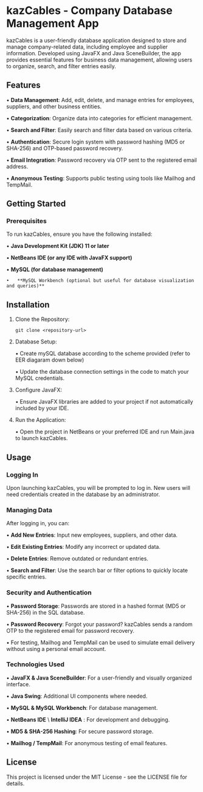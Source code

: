 # kazCables - Company Database Management App

kazCables is a user-friendly database application designed to store and manage company-related data, including employee and supplier information. Developed using JavaFX and Java SceneBuilder, the app provides essential features for business data management, allowing users to organize, search, and filter entries easily.

## Features
• 	**Data Management**: Add, edit, delete, and manage entries for employees, suppliers, and other business entities.

•	**Categorization**: Organize data into categories for efficient management.

•	**Search and Filter**: Easily search and filter data based on various criteria.

•	**Authentication**: Secure login system with password hashing (MD5 or SHA-256) and OTP-based password recovery.

•	**Email Integration**: Password recovery via OTP sent to the registered email address.
    
•	**Anonymous Testing**: Supports public testing using tools like Mailhog and TempMail.

## Getting Started

### Prerequisites

To run kazCables, ensure you have the following installed:

•	**Java Development Kit (JDK) 11 or later**

•	**NetBeans IDE (or any IDE with JavaFX support)**

•	**MySQL (for database management)**

	•	**MySQL Workbench (optional but useful for database visualization and queries)**

## Installation

1.	Clone the Repository:

	`git clone <repository-url>`

2.	Database Setup:

	•	Create mySQL database according to the scheme provided (refer to EER diagaram down below)

	•	Update the database connection settings in the code to match your MySQL credentials.

3.	Configure JavaFX:

	•	Ensure JavaFX libraries are added to your project if not automatically included by your IDE.

4.	Run the Application:

	•	Open the project in NetBeans or your preferred IDE and run Main.java to launch kazCables.

## Usage

### Logging In

Upon launching kazCables, you will be prompted to log in. New users will need credentials created in the database by an administrator.

### Managing Data

After logging in, you can:

•	**Add New Entries**: Input new employees, suppliers, and other data.

•	**Edit Existing Entries**: Modify any incorrect or updated data.

•	**Delete Entries**: Remove outdated or redundant entries.

•	**Search and Filter**: Use the search bar or filter options to quickly locate specific entries.

### Security and Authentication

•	**Password Storage**: Passwords are stored in a hashed format (MD5 or SHA-256) in the SQL database.

•	**Password Recovery**: Forgot your password? kazCables sends a random OTP to the registered email for password recovery.

•	For testing, Mailhog and TempMail can be used to simulate email delivery without using a personal email account.


### Technologies Used

•	**JavaFX & Java SceneBuilder**: For a user-friendly and visually organized interface.

•	**Java Swing**: Additional UI components where needed.

•	**MySQL & MySQL Workbench**: For database management.

•	**NetBeans IDE** \ **IntelliJ IDEA** : For development and debugging.

•	**MD5 & SHA-256 Hashing**: For secure password storage.

•	**Mailhog / TempMail**: For anonymous testing of email features.


## License

This project is licensed under the MIT License - see the LICENSE file for details.



